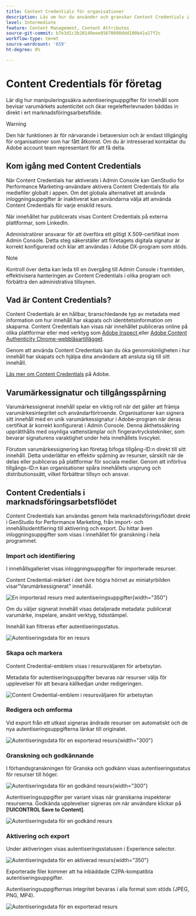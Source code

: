 ```yaml
---
title: Content Credentials för organisationer
description: Läs om hur du använder och granskar Content Credentials i GenStudio for Performance Marketing.
level: Intermediate
feature: Content Management, Content Attributes
source-git-commit: b7e3d1c3b20149eee85670098ddd100b41e27f2c
workflow-type: tm+mt
source-wordcount: '659'
ht-degree: 0%

---
```


# Content Credentials för företag

Lär dig hur manipuleringssäkra autentiseringsuppgifter för innehåll som bevisar varumärkets autenticitet och ökar regelefterlevnaden bäddas in direkt i ert marknadsföringsarbetsflöde.

>[!WARNING]
>
>Den här funktionen är för närvarande i betaversion och är endast tillgänglig för organisationer som har fått åtkomst. Om du är intresserad kontaktar du Adobe account team representant för att få delta.


## Kom igång med Content Credentials

När Content Credentials har aktiverats i Admin Console kan GenStudio for Performance Marketing-användare aktivera Content Credentials för alla mediefiler globalt i appen. Om det globala alternativet att använda inloggningsuppgifter är inaktiverat kan användarna välja att använda Content Credentials för varje enskild resurs.

När innehållet har publicerats visas Content Credentials på externa plattformar, som LinkedIn.

Administratörer ansvarar för att överföra ett giltigt X.509-certifikat inom Admin Console. Detta steg säkerställer att företagets digitala signatur är korrekt konfigurerad och klar att användas i Adobe DX-program som stöds.

>[!NOTE]
>
>Kontroll över detta kan leda till en övergång till Admin Console i framtiden, effektivisera hanteringen av Content Credentials i olika program och förbättra den administrativa tillsynen.

## Vad är Content Credentials? 

Content Credentials är en hållbar, branschledande typ av metadata med information om hur innehåll har skapats och identitetsinformation om skaparna. Content Credentials kan visas när innehållet publiceras online på olika plattformar eller med verktyg som [Adobe Inspect &#x200B;](https://contentauthenticity.adobe.com/inspect) eller [Adobe Content Authenticity Chrome-webbläsartillägget](https://helpx.adobe.com/creative-cloud/help/cai/adobe-content-authenticity-chrome-browser-extension.html).  

Genom att använda Content Credentials kan du öka genomskinligheten i hur innehåll har skapats och hjälpa dina användare att ansluta sig till sitt innehåll.

[Läs mer om Content Credentials](https://helpx.adobe.com/creative-cloud/help/content-credentials.html) på Adobe.

## Varumärkessignatur och tillgångsspårning

Varumärkessignerat innehåll spelar en viktig roll när det gäller att främja varumärkesintegritet och användarförtroende. Organisationer kan signera sitt innehåll med en unik varumärkessignatur i Adobe-program när deras certifikat är korrekt konfigurerat i Admin Console. Denna äkthetssäkring upprätthålls med osynliga vattenstämplar och fingeravtryckstekniker, som bevarar signaturens varaktighet under hela innehållets livscykel.

Förutom varumärkessignering kan företag bifoga tillgång-ID:n direkt till sitt innehåll. Detta underlättar en effektiv spårning av resurser, särskilt när de delas eller publiceras på plattformar för sociala medier. Genom att införliva tillgångs-ID:n kan organisationer spåra innehållets ursprung och distributionssätt, vilket förbättrar tillsyn och ansvar.

## Content Credentials i marknadsföringsarbetsflödet

Content Credentials kan användas genom hela marknadsföringsflödet direkt i GenStudio for Performance Marketing, från import- och innehållsidentifiering till aktivering och export. Du hittar även inloggningsuppgifter som visas i innehållet för granskning i hela programmet.

### Import och identifiering

I innehållsgalleriet visas inloggningsuppgifter för importerade resurser.

Content Credential-märket i det övre högra hörnet av miniatyrbilden visar&quot;Varumärkessignerat&quot; innehåll.

![En importerad resurs med autentiseringsuppgifter](./images/import-discovery1.png){width="350"}

Om du väljer signerat innehåll visas detaljerade metadata: publicerat varumärke, inspelare, använt verktyg, tidsstämpel.

Innehåll kan filtreras efter autentiseringsstatus.

![Autentiseringsdata för en resurs](./images/import-discovery2.png)

### Skapa och markera

Content Credential-emblem visas i resursväljaren för arbetsytan.

Metadata för autentiseringsuppgifter bevaras när resurser väljs för upplevelser för att bevara källkedjan under redigeringen.

![Content Credential-emblem i resursväljaren för arbetsytan](./images/creation-selection1.png)

### Redigera och omforma

Vid export från ett utkast signeras ändrade resurser om automatiskt och de nya autentiseringsuppgifterna länkar till originalet.

![Autentiseringsdata för en exporterad resurs](./images/edit-and-transformation1.png){width="300"}

### Granskning och godkännande

I förhandsgranskningen för Granska och godkänn visas autentiseringsstatus för resurser till höger.

![Autentiseringsdata för en godkänd resurs](./images/review-and-approve1.png){width="300"}

Autentiseringsuppgifter per variant visas när granskarna inspekterar resurserna. Godkända upplevelser signeras om när användare klickar på **[!UICONTROL Save to Content]**.

![Autentiseringsdata för en godkänd resurs](./images/review-and-approve2.png)

### Aktivering och export

Under aktiveringen visas autentiseringsstatusen i Experience selector.

![Autentiseringsdata för en aktiverad resurs](./images/activate-export1.png){width="350"}

Exporterade filer kommer att ha inbäddade C2PA-kompatibla autentiseringsuppgifter.

Autentiseringsuppgifternas integritet bevaras i alla format som stöds (JPEG, PNG, MP4).

![Autentiseringsdata för en exporterad resurs](./images/activate-export2.png)

